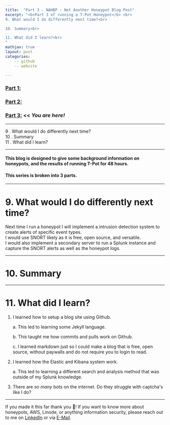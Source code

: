 ```yaml
---
title:  "Part 3 - NAHBP : Not Another Honeypot Blog Post"
excerpt: "<b>Part 3 of running a T-Pot Honeypot</b> <br>
9. What would I do differently next time?<br>

10. Summary<br>

11. What did I learn?<br>
"
mathjax: true
layout: post
categories:
    -- github
    -- website

---
```

### [Part 1:](https://matthewomccorkle.github.io/honeypot-1/)

### [Part 2:](https://matthewomccorkle.github.io/honeypot-2/)

### [Part 3:](https://matthewomccorkle.github.io/honeypot-3/) << *You are here!*

---

9 . What would I do differently next time?
<br>
10 . Summary
<br>
11 . What did I learn?

---

#### This blog is designed to give some background information on honeypots, and the results of running T-Pot for 48 hours.

#### This series is broken into 3 parts.

---

# 9. What would I do differently next time?
Next time I run a honeypot I will implement a intrusion detection system to create alerts of specific event types.<br>
I would use SNORT likely as it is free, open source, and versatile.<br>
I would also implement a secondary server to run a Splunk instance and capture the SNORT alerts as well as the honeypot logs.<br>

---

# 10. Summary

---

# 11. What did I learn?

1. I learned how to setup a blog site using Github. 
   
   a. This led to learning some Jekyll language.

   b. This taught me how commits and pulls work on Github.

   c. I learned markdown just so I could make a blog that is free, open source, without paywalls and do not require you to login to read. 

2. I learned how the Elastic and Kibana system work. 
   
   a. This led to learning a different search and analysis method that was outside of my Splunk knowledge.

3. There are *so many* bots on the internet. Do they struggle with captcha's like I do?

---

If you made it this far thank you 🙌! If you want to know more about honeypots, AWS, Linode, or anything information security, please reach out to me on [LinkedIn](https://www.linkedin.com/in/matthewomccorkle/) or via [E-Mail](mailto:matthew.o.mccorkle@gmail.com).
   
